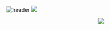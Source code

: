 ![header](https://capsule-render.vercel.app/api?type=waving&color=gradient&height=300&section=header&text=ChoiHaeun&fontSize=70)
<a href="https://github.com/devxb/gitanimals">
  <img src="https://render.gitanimals.org/farms/{username}"/>
</a>

  <p align="center">
 <a href="https://github.com/chlgkdms/github-readme-stats">
    <img src="https://github-readme-stats.vercel.app/api?username=chlgkdms&bg_color=30,e96443,904e95&title_color=fff&text_color=fff"/></a></p>
 
  
<div align="center">
